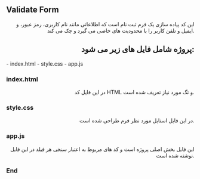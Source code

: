 ## Validate Form
<p style="text-align: right">این کد پیاده سازی یک فرم ثبت نام است که اطلاعاتی مانند نام کاربری، رمز عبور، و ایمیل و تلفن کاربر را با محدودیت های خاصی می گیرد و چک می کند.
</p>

<h2 style="text-align: right">
پروژه شامل فایل های زیر می شود:
</h2>
- index.html
- style.css
- app.js


### index.html
<p style="text-align: right">
</p><p style="text-align: right">در این فایل کد HTML و تگ مورد نیاز تعریف شده است.</p>

### style.css
<p style="text-align: right">
در این فایل استایل مورد نظر فرم طراحی شده است.
</p>

### app.js
<p style="text-align: right">
این فایل بخش اصلی پروژه است و کد های مربوط به اعتبار سنجی هر فیلد در این فایل نوشته شده است.
</p>

### End
